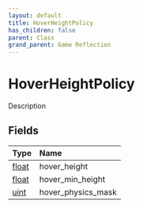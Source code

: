 ```yaml
---
layout: default
title: HoverHeightPolicy
has_children: false
parent: Class
grand_parent: Game Reflection
---
```

# HoverHeightPolicy
Description 

## Fields

| Type | Name |
|:----------|:--------------|
| [float](/riftbreaker-wiki/docs/game-reflection/components/float/) | hover_height |
| [float](/riftbreaker-wiki/docs/game-reflection/components/float/) | hover_min_height |
| [uint](/riftbreaker-wiki/docs/game-reflection/components/uint/) | hover_physics_mask |


